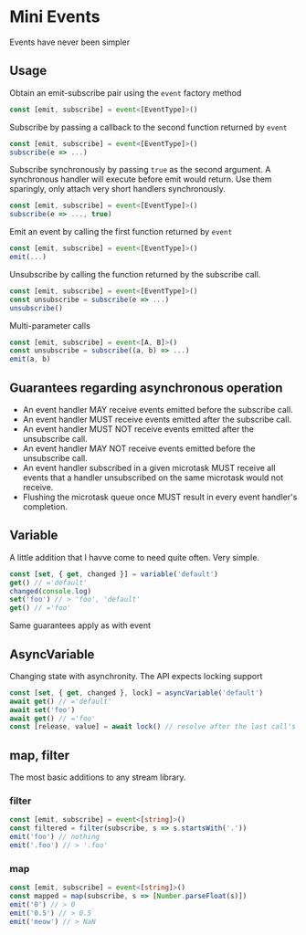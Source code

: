 # Mini Events
Events have never been simpler

## Usage
Obtain an emit-subscribe pair using the `event` factory method
```ts
const [emit, subscribe] = event<[EventType]>()
```

Subscribe by passing a callback to the second function returned by `event`
```ts
const [emit, subscribe] = event<[EventType]>()
subscribe(e => ...)
```

Subscribe synchronously by passing `true` as the second argument. A synchronous handler will
execute before emit would return. Use them sparingly, only attach very short handlers
synchronously.
```ts
const [emit, subscribe] = event<[EventType]>()
subscribe(e => ..., true)
```

Emit an event by calling the first function returned by `event`
```ts
const [emit, subscribe] = event<[EventType]>()
emit(...)
```

Unsubscribe by calling the function returned by the subscribe call.
```ts
const [emit, subscribe] = event<[EventType]>()
const unsubscribe = subscribe(e => ...)
unsubscribe()
```

Multi-parameter calls
```ts
const [emit, subscribe] = event<[A, B]>()
const unsubscribe = subscribe((a, b) => ...)
emit(a, b)
```

## Guarantees regarding asynchronous operation
- An event handler MAY receive events emitted before the subscribe call.
- An event handler MUST receive events emitted after the subscribe call.
- An event handler MUST NOT receive events emitted after the unsubscribe call.
- An event handler MAY NOT receive events emitted before the unsubscribe call.
- An event handler subscribed in a given microtask MUST receive all events that a handler
unsubscribed on the same microtask would not receive.
- Flushing the microtask queue once MUST result in every event handler's completion.

## Variable
A little addition that I havve come to need quite often. Very simple.
```ts
const [set, { get, changed }] = variable('default')
get() // ='default'
changed(console.log)
set('foo') // > 'foo', 'default'
get() // ='foo'
```
Same guarantees apply as with event

## AsyncVariable
Changing state with asynchronity. The API expects locking support
```ts
const [set, { get, changed }, lock] = asyncVariable('default')
await get() // ='default'
await set('foo')
await get() // ='foo'
const [release, value] = await lock() // resolve after the last call's release has been called 
```

## map, filter
The most basic additions to any stream library.

### filter
```ts
const [emit, subscribe] = event<[string]>()
const filtered = filter(subscribe, s => s.startsWith('.'))
emit('foo') // nothing
emit('.foo') // > '.foo'
```

### map
```ts
const [emit, subscribe] = event<[string]>()
const mapped = map(subscribe, s => [Number.parseFloat(s)])
emit('0') // > 0
emit('0.5') // > 0.5
emit('meow') // > NaN
```
